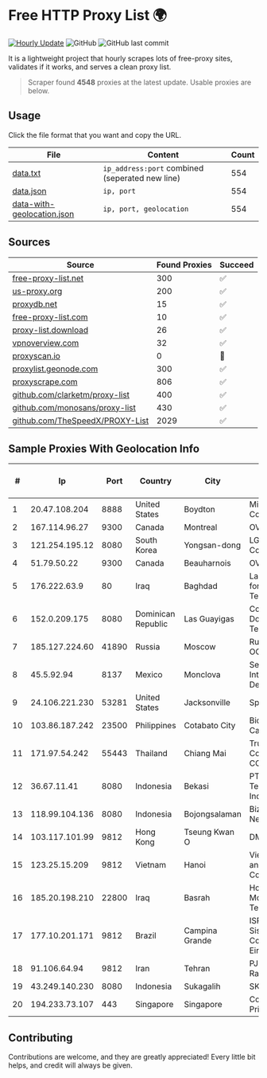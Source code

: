 
# Free HTTP Proxy List 🌍

[![Hourly Update](https://github.com/mertguvencli/http-proxy-list/actions/workflows/main.yml/badge.svg?branch=main)](https://github.com/mertguvencli/http-proxy-list/actions/workflows/main.yml)
![GitHub](https://img.shields.io/github/license/mertguvencli/http-proxy-list)
![GitHub last commit](https://img.shields.io/github/last-commit/mertguvencli/http-proxy-list)

It is a lightweight project that hourly scrapes lots of free-proxy sites, validates if it works, and serves a clean proxy list.


> Scraper found **4548** proxies at the latest update. Usable proxies are below.

## Usage

Click the file format that you want and copy the URL.


|File|Content|Count|
|----|-------|-----|
|[data.txt](https://raw.githubusercontent.com/mertguvencli/http-proxy-list/main/proxy-list/data.txt)|`ip_address:port` combined (seperated new line)|554|
|[data.json](https://raw.githubusercontent.com/mertguvencli/http-proxy-list/main/proxy-list/data.json)|`ip, port`|554|
|[data-with-geolocation.json](https://raw.githubusercontent.com/mertguvencli/http-proxy-list/main/proxy-list/data-with-geolocation.json)|`ip, port, geolocation`|554|

## Sources

|Source|Found Proxies|Succeed|
|------|-------------|-------|
|[free-proxy-list.net](https://free-proxy-list.net)|300|✅|
|[us-proxy.org](https://www.us-proxy.org)|200|✅|
|[proxydb.net](http://proxydb.net)|15|✅|
|[free-proxy-list.com](https://free-proxy-list.com/?page=&port=&type%5B%5D=http&type%5B%5D=https&up_time=0&search=Search)|10|✅|
|[proxy-list.download](https://www.proxy-list.download/HTTP)|26|✅|
|[vpnoverview.com](https://vpnoverview.com/privacy/anonymous-browsing/free-proxy-servers)|32|✅|
|[proxyscan.io](https://www.proxyscan.io)|0|🚫|
|[proxylist.geonode.com](https://proxylist.geonode.com/api/proxy-list?limit=300&page=1&sort_by=lastChecked&sort_type=desc&protocols=http,https)|300|✅|
|[proxyscrape.com](https://api.proxyscrape.com/v2/?request=displayproxies&protocol=http&timeout=10000&country=all&ssl=all&anonymity=all)|806|✅|
|[github.com/clarketm/proxy-list](https://raw.githubusercontent.com/clarketm/proxy-list/master/proxy-list-raw.txt)|400|✅|
|[github.com/monosans/proxy-list](https://raw.githubusercontent.com/monosans/proxy-list/main/proxies/http.txt)|430|✅|
|[github.com/TheSpeedX/PROXY-List](https://raw.githubusercontent.com/TheSpeedX/PROXY-List/master/http.txt)|2029|✅|


## Sample Proxies With Geolocation Info

|#|Ip|Port|Country|City|Internet Service Provider|
|-|--|----|-------|----|-------------------------|
|1|20.47.108.204|8888|United States|Boydton|Microsoft Corporation|
|2|167.114.96.27|9300|Canada|Montreal|OVH SAS|
|3|121.254.195.12|8080|South Korea|Yongsan-dong|LG DACOM Corporation|
|4|51.79.50.22|9300|Canada|Beauharnois|OVH SAS|
|5|176.222.63.9|80|Iraq|Baghdad|Larsa Mountain for Information Technology Ltd|
|6|152.0.209.175|8080|Dominican Republic|Las Guayigas|Compañía Dominicana de Teléfonos S. A.|
|7|185.127.224.60|41890|Russia|Moscow|Rusphone OOO|
|8|45.5.92.94|8137|Mexico|Monclova|Señal Interactiva, S.A De C.V|
|9|24.106.221.230|53281|United States|Jacksonville|Spectrum|
|10|103.86.187.242|23500|Philippines|Cotabato City|Bicolandia Cable TV|
|11|171.97.54.242|55443|Thailand|Chiang Mai|True Internet Corporation CO. Ltd.|
|12|36.67.11.41|8080|Indonesia|Bekasi|PT. Telekomunikasi Indonesia|
|13|118.99.104.136|8080|Indonesia|Bojongsalaman|Biznet Networks|
|14|103.117.101.99|9812|Hong Kong|Tseung Kwan O|DMIT Inc|
|15|123.25.15.209|9812|Vietnam|Hanoi|VietNam Post and Telecom Corporation|
|16|185.20.198.210|22800|Iraq|Basrah|Horizon Scope Mobile Telecom WLL|
|17|177.10.201.171|9812|Brazil|Campina Grande|ISPTEC Sistemas de Comunicação Eireli|
|18|91.106.64.94|9812|Iran|Tehran|PJSC "Badr Rayan Jonoob"|
|19|43.249.140.230|8080|Indonesia|Sukagalih|SKYLINE|
|20|194.233.73.107|443|Singapore|Singapore|Contabo Asia Private Limited|



## Contributing

Contributions are welcome, and they are greatly appreciated! Every
little bit helps, and credit will always be given.

